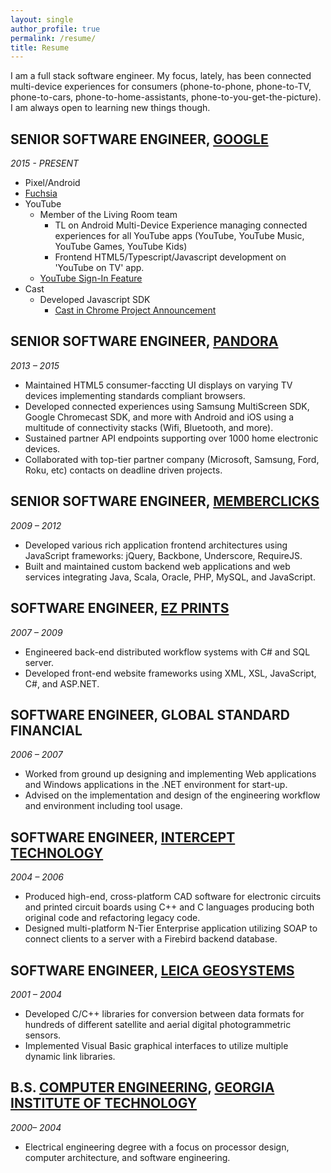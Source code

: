 ```yaml
---
layout: single
author_profile: true
permalink: /resume/
title: Resume
---
```


I am a full stack software engineer. My focus, lately, has been connected multi-device experiences for consumers (phone-to-phone, phone-to-TV, phone-to-cars, phone-to-home-assistants, phone-to-you-get-the-picture).  I am always open to learning new things though.

## SENIOR SOFTWARE ENGINEER, [GOOGLE](https://google.com)
*2015 - PRESENT*
 - Pixel/Android
 - [Fuchsia](/fuchsia/)
 - YouTube
   - Member of the Living Room team
     - TL on Android Multi-Device Experience managing connected experiences for all YouTube apps (YouTube, YouTube Music, YouTube Games, YouTube Kids)
     - Frontend HTML5/Typescript/Javascript development on 'YouTube on TV' app. 
   - [YouTube Sign-In Feature](https://www.androidpolice.com/youtube-has-made-it-a-whole-lot-easier-to-sign-in-on-your-tv/)
 - Cast
   - Developed Javascript SDK
     - [Cast in Chrome Project Announcement](https://blog.google/products/chrome/google-cast-is-now-built-in-to-chrome)

## SENIOR SOFTWARE ENGINEER, [PANDORA](https://www.pandora.com/)
*2013 – 2015*
 - Maintained HTML5 consumer-faccting UI displays on varying TV devices implementing standards compliant browsers. 
 - Developed connected experiences using Samsung MultiScreen SDK, Google Chromecast SDK, and more with Android and iOS using a multitude of connectivity stacks (Wifi, Bluetooth, and more).
 - Sustained partner API endpoints supporting over 1000 home electronic devices.
 - Collaborated with top-tier partner company (Microsoft, Samsung, Ford, Roku, etc) contacts on deadline driven projects. 

## SENIOR SOFTWARE ENGINEER, [MEMBERCLICKS](https://memberclicks.com/)
*2009 – 2012*
 - Developed various rich application frontend architectures using JavaScript frameworks:  jQuery, Backbone, Underscore, RequireJS. 
 - Built and maintained custom backend web applications and web services integrating Java, Scala, Oracle,  PHP, MySQL, and JavaScript. 

## SOFTWARE ENGINEER, [EZ PRINTS](https://www.ezprints.com/)
*2007 – 2009*
 - Engineered back-end distributed workflow systems with C# and SQL server. 
 - Developed front-end website frameworks using XML, XSL, JavaScript, C#, and  ASP.NET. 

## SOFTWARE ENGINEER, GLOBAL STANDARD FINANCIAL 
*2006 – 2007*
 - Worked from ground up designing and implementing Web applications and  Windows applications in the .NET environment for start-up. 
 - Advised on the implementation and design of the engineering workflow and  environment including tool usage. 

## SOFTWARE ENGINEER, [INTERCEPT TECHNOLOGY](https://www.intercept.com/)
*2004 – 2006*
 - Produced high-end, cross-platform CAD software for electronic circuits and printed circuit boards  using C++ and C languages producing both original code and refactoring legacy  code. 
 - Designed multi-platform N-Tier Enterprise application utilizing SOAP to connect  clients to a server with a Firebird backend database. 

## SOFTWARE ENGINEER, [LEICA GEOSYSTEMS](https://leica-geosystems.com/) 
*2001 – 2004*
 - Developed C/C++ libraries for conversion between data formats for hundreds of different satellite and aerial digital photogrammetric sensors. 
 - Implemented Visual Basic graphical interfaces to utilize multiple dynamic link  libraries. 
 
## B.S. [COMPUTER ENGINEERING](https://ece.gatech.edu/computer-engineering-degree), [GEORGIA INSTITUTE OF TECHNOLOGY](https://gatech.edu) 
*2000– 2004*

 - Electrical engineering degree with a focus on processor design, computer architecture,  and software engineering. 
